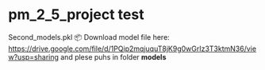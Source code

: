 # pm_2_5_project test
Second_models.pkl 📦 Download model file here: https://drive.google.com/file/d/1PQip2mqjuquT8jK9g0wGrIz3T3ktmN36/view?usp=sharing
and plese puhs in folder **models**
